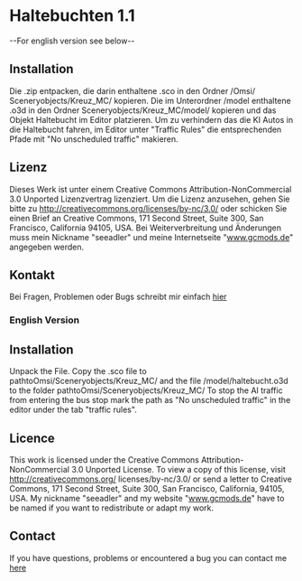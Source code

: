 # Haltebuchten 1.1

--For english version see below--

## Installation
Die .zip entpacken, die darin enthaltene .sco in den Ordner /Omsi/
Sceneryobjects/Kreuz_MC/ kopieren. Die im Unterordner /model enthaltene .o3d in
den Ordner Sceneryobjects/Kreuz_MC/model/ kopieren und das Objekt Haltebucht
im Editor platzieren.
Um zu verhindern das die KI Autos in die Haltebucht fahren, im Editor unter "Traffic
Rules" die entsprechenden Pfade mit "No unscheduled traffic" makieren.

## Lizenz
Dieses Werk ist unter einem Creative Commons Attribution-NonCommercial 3.0
Unported Lizenzvertrag lizenziert. Um die Lizenz anzusehen, gehen Sie bitte zu
http://creativecommons.org/licenses/by-nc/3.0/ oder schicken Sie einen Brief an
Creative Commons, 171 Second Street, Suite 300, San Francisco, California
94105, USA.
Bei Weiterverbreitung und Änderungen muss mein Nickname "seeadler" und
meine Internetseite "www.gcmods.de" angegeben werden.

## Kontakt
Bei Fragen, Problemen oder Bugs schreibt mir einfach [hier](https://www.gcmods.de/kontakt)


### English Version

## Installation
Unpack the File. Copy the .sco file to pathtoOmsi/Sceneryobjects/Kreuz_MC/ and
the file /model/haltebucht.o3d to the folder pathtoOmsi/Sceneryobjects/Kreuz_MC/
To stop the AI traffic from entering the bus stop mark the path as "No unscheduled
traffic" in the editor under the tab "traffic rules".

## Licence
This work is licensed under the Creative Commons Attribution-NonCommercial 3.0
Unported License. To view a copy of this license, visit http://creativecommons.org/
licenses/by-nc/3.0/ or send a letter to Creative Commons, 171 Second Street, Suite
300, San Francisco, California, 94105, USA.
My nickname "seeadler" and my website "www.gcmods.de" have to be named if
you want to redistribute or adapt my work.

## Contact
If you have questions, problems or encountered a bug you can contact me [here](https://www.gcmods.de/kontakt)
